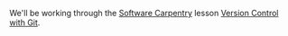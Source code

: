 We'll be working through the [Software Carpentry](https://software-carpentry.org/) lesson [Version Control with Git](https://swcarpentry.github.io/git-novice/).
